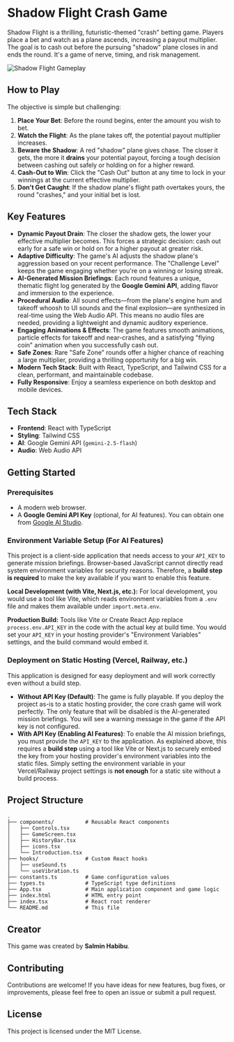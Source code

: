 # Shadow Flight Crash Game

Shadow Flight is a thrilling, futuristic-themed "crash" betting game. Players place a bet and watch as a plane ascends, increasing a payout multiplier. The goal is to cash out before the pursuing "shadow" plane closes in and ends the round. It's a game of nerve, timing, and risk management.

![Shadow Flight Gameplay](https://storage.googleapis.com/project-game-assets/shadow-flight-promo.png)

## How to Play

The objective is simple but challenging:

1.  **Place Your Bet**: Before the round begins, enter the amount you wish to bet.
2.  **Watch the Flight**: As the plane takes off, the potential payout multiplier increases.
3.  **Beware the Shadow**: A red "shadow" plane gives chase. The closer it gets, the more it **drains** your potential payout, forcing a tough decision between cashing out safely or holding on for a higher reward.
4.  **Cash-Out to Win**: Click the "Cash Out" button at any time to lock in your winnings at the current effective multiplier.
5.  **Don't Get Caught**: If the shadow plane's flight path overtakes yours, the round "crashes," and your initial bet is lost.

## Key Features

-   **Dynamic Payout Drain**: The closer the shadow gets, the lower your effective multiplier becomes. This forces a strategic decision: cash out early for a safe win or hold on for a higher payout at greater risk.
-   **Adaptive Difficulty**: The game's AI adjusts the shadow plane's aggression based on your recent performance. The "Challenge Level" keeps the game engaging whether you're on a winning or losing streak.
-   **AI-Generated Mission Briefings**: Each round features a unique, thematic flight log generated by the **Google Gemini API**, adding flavor and immersion to the experience.
-   **Procedural Audio**: All sound effects—from the plane's engine hum and takeoff whoosh to UI sounds and the final explosion—are synthesized in real-time using the Web Audio API. This means no audio files are needed, providing a lightweight and dynamic auditory experience.
-   **Engaging Animations & Effects**: The game features smooth animations, particle effects for takeoff and near-crashes, and a satisfying "flying coin" animation when you successfully cash out.
-   **Safe Zones**: Rare "Safe Zone" rounds offer a higher chance of reaching a large multiplier, providing a thrilling opportunity for a big win.
-   **Modern Tech Stack**: Built with React, TypeScript, and Tailwind CSS for a clean, performant, and maintainable codebase.
-   **Fully Responsive**: Enjoy a seamless experience on both desktop and mobile devices.

## Tech Stack

-   **Frontend**: React with TypeScript
-   **Styling**: Tailwind CSS
-   **AI**: Google Gemini API (`gemini-2.5-flash`)
-   **Audio**: Web Audio API

## Getting Started

### Prerequisites

-   A modern web browser.
-   A **Google Gemini API Key** (optional, for AI features). You can obtain one from [Google AI Studio](https://aistudio.google.com/app/apikey).

### Environment Variable Setup (For AI Features)

This project is a client-side application that needs access to your `API_KEY` to generate mission briefings. Browser-based JavaScript cannot directly read system environment variables for security reasons. Therefore, a **build step is required** to make the key available if you want to enable this feature.

**Local Development (with Vite, Next.js, etc.):**
For local development, you would use a tool like Vite, which reads environment variables from a `.env` file and makes them available under `import.meta.env`.

**Production Build:**
Tools like Vite or Create React App replace `process.env.API_KEY` in the code with the actual key at build time. You would set your `API_KEY` in your hosting provider's "Environment Variables" settings, and the build command would embed it.

### Deployment on Static Hosting (Vercel, Railway, etc.)

This application is designed for easy deployment and will work correctly even without a build step.

-   **Without API Key (Default)**: The game is fully playable. If you deploy the project as-is to a static hosting provider, the core crash game will work perfectly. The only feature that will be disabled is the AI-generated mission briefings. You will see a warning message in the game if the API key is not configured.
-   **With API Key (Enabling AI Features)**: To enable the AI mission briefings, you must provide the `API_KEY` to the application. As explained above, this requires a **build step** using a tool like Vite or Next.js to securely embed the key from your hosting provider's environment variables into the static files. Simply setting the environment variable in your Vercel/Railway project settings is **not enough** for a static site without a build process.

## Project Structure

```
.
├── components/          # Reusable React components
│   ├── Controls.tsx
│   ├── GameScreen.tsx
│   ├── HistoryBar.tsx
│   ├── icons.tsx
│   └── Introduction.tsx
├── hooks/               # Custom React hooks
│   ├── useSound.ts
│   └── useVibration.ts
├── constants.ts         # Game configuration values
├── types.ts             # TypeScript type definitions
├── App.tsx              # Main application component and game logic
├── index.html           # HTML entry point
├── index.tsx            # React root renderer
└── README.md            # This file
```

## Creator

This game was created by **Salmin Habibu**.

## Contributing

Contributions are welcome! If you have ideas for new features, bug fixes, or improvements, please feel free to open an issue or submit a pull request.

## License

This project is licensed under the MIT License.
